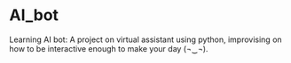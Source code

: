 # AI_bot
Learning AI bot:  A project on virtual assistant using python, improvising on how to be interactive enough to make your day (¬‿¬). 
